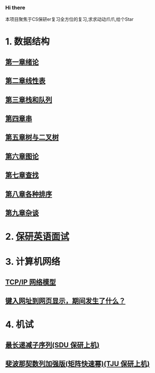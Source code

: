 ### Hi there
本项目聚焦于CS保研er复习全方位的复习,求求动动爪爪,给个Star
# 1. 数据结构
## [第一章绪论](https://www.cnblogs.com/awei040519/articles/19011866)
## [第二章线性表](https://www.cnblogs.com/awei040519/articles/19011888)
## [第三章栈和队列](https://www.cnblogs.com/awei040519/articles/19011984)
## [第四章串](https://www.cnblogs.com/awei040519/articles/19012012)
## [第五章树与二叉树](https://www.cnblogs.com/awei040519/articles/19012014)
## [第六章图论](https://i.cnblogs.com/articles/edit-done;postId=19012038;isPublished=true)
## [第七章查找 ](https://www.cnblogs.com/awei040519/articles/19012046)
## [第八章各种排序](https://www.cnblogs.com/awei040519/articles/19012062)
## [第九章杂谈](https://www.cnblogs.com/awei040519/articles/19012064)

# 2. [保研英语面试](https://www.cnblogs.com/awei040519/articles/19012535)

# 3. 计算机网络
## [TCP/IP 网络模型](https://www.cnblogs.com/awei040519/articles/19013483)
## [键入网址到网页显示，期间发生了什么？](https://www.cnblogs.com/awei040519/articles/19013913)

# 4. 机试 
## [最长递减子序列(SDU 保研上机)](https://www.cnblogs.com/awei040519/articles/19014260)
## [斐波那契数列加强版(矩阵快速幂)(TJU 保研上机)](https://www.cnblogs.com/awei040519/articles/19014359)
